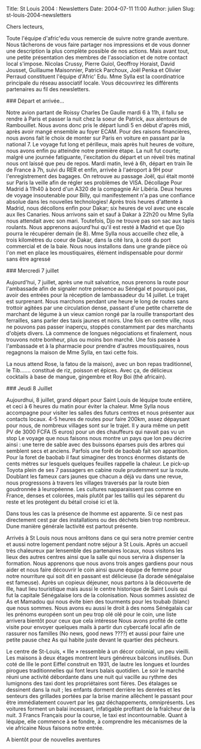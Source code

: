 Title: St Louis 2004 : Newsletters
Date: 2004-07-11 11:00
Author: julien
Slug: st-louis-2004-newsletters

Chers lecteurs,

</p>
Toute l'équipe d'afric'edu vous remercie de suivre notre grande
aventure. Nous tâcherons de vous faire partager nos impressions et de
vous donner une description la plus complète possible de nos actions.
Mais avant tout, une petite présentation des membres de l'association et
de notre contact local s'impose. Nicolas Crussy, Pierre Guiol, Geoffroy
Horaist, David Jousset, Guillaume Maisonnier, Patrick Parchoux, Joël
Penka et Olivier Perraud constituent l'équipe d'Afric' Edu. Mme Sylla
est la coordinatrice principale du réseau associatif locale. Vous
découvrirez les différents partenaires au fil des newsletters.

</p>
### Départ et arrivée...

</p>
Notre avion partant de Roissy Charles De Gaulle mardi 6 à 11h, il fallu
se rendre à Paris et passer la nuit chez la soeur de Patrick, aux
alentours de Rambouillet. Nous avons donc pris le départ lundi 5 en
début d'après midi, après avoir mangé ensemble au foyer ECAM. Pour des
raisons financières, nous avons fait le choix de monter sur Paris en
voiture en passant par la national 7. Le voyage fut long et périlleux,
mais après huit heures de voiture, nous avons enfin pu atteindre notre
première étape. La nuit fut courte; malgré une journée fatiguante,
l'excitation du départ et un réveil très matinal nous ont laissé que peu
de repos. Mardi matin, levé à 6h, départ en train île de France à 7h,
suivi du RER et enfin, arrivée à l'aéroport à 9H pour l'enregistrement
des bagages. On retrouve au passage Joël, qui était monté sur Paris la
veille afin de régler ses problèmes de VISA. Décollage Pour Madrid à
11h40 à bord d'un A320 de la compagnie Air Libéria. Deux heures de
voyage insoutenable pour Billy, qui manifestement n'a pas une confiance
absolue dans les nouvelles technologies! Après trois heures d'attente à
Madrid, nous décollons enfin pour Dakar; six heures de vol avec une
escale aux Iles Canaries. Nous arrivons sain et sauf à Dakar à 22h20 ou
Mme Sylla nous attendait avec son mari. Toutefois, Djo ne trouve pas son
sac aux tapis roulants. Nous apprenons aujourd'hui qu'il est resté à
Madrid et que Djo pourra le récupérer demain (le 8). Mme Sylla nous
accueille chez elle, à trois kilomètres du coeur de Dakar, dans la cité
Isra, à coté du port commercial et de la baie. Nous nous installons dans
une grande pièce où l'on met en place les moustiquaires, élément
indispensable pour dormir sans être agressé

</p>
### Mercredi 7 juillet

</p>
Aujourd'hui, 7 juillet, après une nuit salvatrice, nous prenons la route
pour l'ambassade afin de signaler notre présence au Sénégal et pourquoi
pas, avoir des entrées pour la réception de lambassadeur du 14 juillet.
Le trajet est surprenant. Nous marchons pendant une heure le long de
routes sans trottoir agitées par une circulation dense, passant d'une
petite charrette de marchant de légume à un vieux camion rongé par la
rouille transportant des ferrailles, sans parler des taxis jaunes et
noirs. Une fois en centre ville, nous ne pouvons pas passer inaperçu,
stoppés constamment par des marchants d'objets divers. Là commence de
longues négociations et finalement, nous trouvons notre bonheur, plus ou
moins bon marché. Une fois passée à l'ambassade et à la pharmacie pour
prendre d'autres moustiquaires, nous regagnons la maison de Mme Sylla,
en taxi cette fois.

</p>
La nous attend Rose, la fatou de la maison), avec un bon repas
traditionnel, le Tib....... constitué de riz, poisson et épices. Avec
ça, de délicieux cocktails à base de mangue, gingembre et Roy Boi (thé
africain).

</p>
### Jeudi 8 Juillet

</p>
Aujourdhui, 8 juillet, grand départ pour Saint Louis de léquipe toute
entière, et ceci à 6 heures du matin pour éviter la chaleur. Mme Sylla
nous accompagne pour visiter les salles des futurs centres et nous
présenter aux contacts locaux. 4-5 heures de routes pour faire 200km,
assez dépaysant pour nous, de nombreux villages sont sur le trajet. Il y
aura même un petit PV de 3000 FCFA (5 euros) pour un des chauffeurs qui
navait pas vu un stop Le voyage que nous faisons nous montre un pays que
lon peu décrire ainsi : une terre de sable avec des buissons éparses
puis des arbres qui semblent secs et anciens. Parfois une forêt de
baobab fait son apparition. Pour la foret de baobab il faut simaginer
des troncs énormes distants de cents mètres sur lesquels quelques
feuilles rappelle la chaleur. Le pick-up Toyota plein de ses 7 passagers
en cabine roule prudemment sur la route. Doublant les fameux cars jaunes
que chacun a déjà vu dans une revue, nous progressons à travers les
villages traversés par la route bien goudronnée à leuropéenne. Les
cultures napparaissent pas comme en France, denses et colorées, mais
plutôt par les taillis qui les séparent du reste et les protègent du
bétail croisé ici et là.

</p>
Dans tous les cas la présence de lhomme est apparente. Si ce nest pas
directement cest par des installations ou des déchets bien trop
nombreux. Dune manière générale lactivité est partout présente.

</p>
Arrivés à St Louis nous nous arrêtons dans ce qui sera notre premier
centre et aussi notre logement pendant notre séjour à St Louis. Après un
accueil très chaleureux par lensemble des partenaires locaux, nous
visitons les lieux des autres centres ainsi que la salle qui nous
servira à dispenser la formation. Nous apprenons que nous avons trois
anges gardiens pour nous aider et nous faire découvrir le coin ainsi
quune équipe de femme pour notre nourriture qui soit dit en passant est
délicieuse (la dorade sénégalaise est fameuse). Après un copieux
déjeuner, nous partons à la découverte de lîle, haut lieu touristique
mais aussi le centre historique de Saint Louis qui fut la capitale
Sénégalaise lors de la colonisation. Nous sommes assistez de As et
Mamadou qui nous évite bien des tourments pour les toubab (blanc) que
nous sommes. Nous avons eu aussi le droit à des noms Sénégalais car les
prénoms européen sont un peu trop olé olé pour le coin, une liste
arrivera bientôt pour ceux que cela intéresse Nous avons profité de
cette visite pour envoyer quelques mails à partir dun cybercafé local
afin de rassurer nos familles (No news, good news ????) et aussi pour
faire une petite pause chez As qui habite juste devant le quartier des
pécheurs.

</p>
Le centre de St-Louis, « lIle » ressemble à un décor colonial, un peu
vieilli. Les maisons à deux étages montrent leurs généreux balcons
inutilisés. Dun coté de lIle le pont Eiffel construit en 1931, de lautre
les longues et lourdes pirogues traditionnelles qui font leurs balais
quotidien. Le soir le marché réuni une activité débordante dans une nuit
qui vacille au rythme des lumignons des taxi dont les propriétaires sont
fières. Des étalages se dessinent dans la nuit ; les enfants dorment
derrière les denrées et les senteurs des grillades portées par la brise
marine allèchent le passant pour être immédiatement couvert par les gaz
déchappements, omniprésents. Les voitures forment un balai incessant,
infatigable profitant de la fraîcheur de la nuit. 3 Francs Français pour
la course, le taxi est incontournable. Quant à léquipe, elle commence à
se fondre, à comprendre les mécanismes de la vie africaine Nous faisons
notre entrée.

</p>
A bientôt pour de nouvelles aventures

</p>

